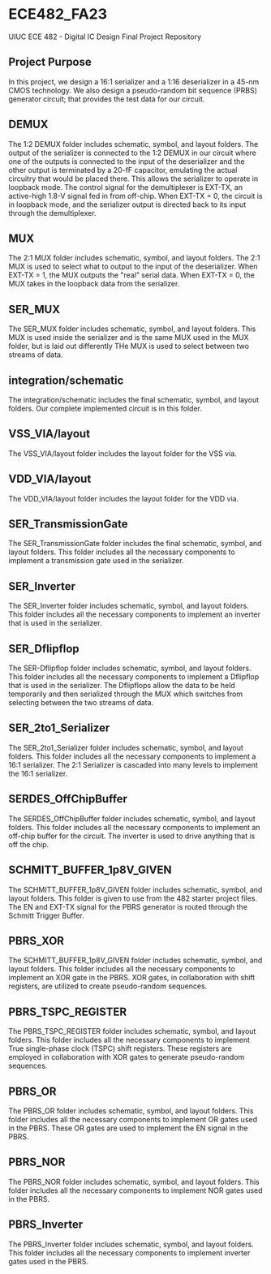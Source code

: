# ECE482_FA23
UIUC ECE 482 - Digital IC Design Final Project Repository

## Project Purpose
In this project, we design a 16:1 serializer and a 1:16 deserializer in a 45-nm CMOS technology. We also design a pseudo-random bit sequence (PRBS) generator circuit; that provides the test data for our circuit.

## DEMUX
The 1:2 DEMUX folder includes schematic, symbol, and layout folders. The output of the serializer is connected to the 1:2 DEMUX in our circuit where one of the outputs is connected to the input of the deserializer and the other output is terminated by a 20-fF capacitor, emulating the actual circuitry that would be placed there. This allows the serializer to operate in loopback mode. The control signal for the demultiplexer is EXT-TX, an active-high 1.8-V signal fed in from off-chip. When EXT-TX = 0, the circuit is in loopback mode, and the serializer output is directed back to its input through the demultiplexer. 

## MUX
The 2:1 MUX folder includes schematic, symbol, and layout folders. The 2:1 MUX is used to select what to output to the input of the deserializer. When EXT-TX = 1, the MUX outputs the "real" serial data. When EXT-TX = 0, the MUX takes in the loopback data from the serializer. 

## SER_MUX
The SER_MUX folder includes schematic, symbol, and layout folders. This MUX is used inside the serializer and is the same MUX used in the MUX folder, but is laid out differently THe MUX is used to select between two streams of data. 

## integration/schematic
The integration/schematic includes the final schematic, symbol, and layout folders. Our complete implemented circuit is in this folder. 

## VSS_VIA/layout
The VSS_VIA/layout folder includes the layout folder for the VSS via.

## VDD_VIA/layout
The VDD_VIA/layout folder includes the layout folder for the VDD via. 

## SER_TransmissionGate
The SER_TransmissionGate folder includes the final schematic, symbol, and layout folders. This folder includes all the necessary components to implement a transmission gate used in the serializer.

## SER_Inverter
The SER_Inverter folder includes schematic, symbol, and layout folders. This folder includes all the necessary components to implement an inverter that is used in the serializer. 

## SER_Dflipflop
The SER-Dflipflop folder includes schematic, symbol, and layout folders. This folder includes all the necessary components to implement a Dflipflop that is used in the serializer. The Dflipflops allow the data to be held temporarily and then serialized through the MUX which switches from selecting between the two streams of data.

## SER_2to1_Serializer
The SER_2to1_Serializer folder includes schematic, symbol, and layout folders. This folder includes all the necessary components to implement a 16:1 serializer. The 2:1 Serializer is cascaded into many levels to implement the 16:1 serializer.

## SERDES_OffChipBuffer
The SERDES_OffChipBuffer folder includes schematic, symbol, and layout folders. This folder includes all the necessary components to implement an off-chip buffer for the circuit. The inverter is used to drive anything that is off the chip. 

## SCHMITT_BUFFER_1p8V_GIVEN
The SCHMITT_BUFFER_1p8V_GIVEN folder includes schematic, symbol, and layout folders. This folder is given to use from the 482 starter project files. The EN and EXT-TX signal for the PBRS generator is routed through the Schmitt Trigger Buffer. 

## PBRS_XOR
The SCHMITT_BUFFER_1p8V_GIVEN folder includes schematic, symbol, and layout folders. This folder includes all the necessary components to implement an XOR gate in the PBRS. XOR gates, in collaboration with shift registers, are utilized to create pseudo-random sequences.

## PBRS_TSPC_REGISTER
The PBRS_TSPC_REGISTER folder includes schematic, symbol, and layout folders. This folder includes all the necessary components to implement True single-phase clock (TSPC) shift registers. These registers are employed in collaboration with XOR gates to generate pseudo-random sequences.

## PBRS_OR
The PBRS_OR folder includes schematic, symbol, and layout folders. This folder includes all the necessary components to implement OR gates used in the PBRS. These OR gates are used to implement the EN signal in the PBRS.

## PBRS_NOR
The PBRS_NOR folder includes schematic, symbol, and layout folders. This folder includes all the necessary components to implement NOR gates used in the PBRS.

## PBRS_Inverter
The PBRS_Inverter folder includes schematic, symbol, and layout folders. This folder includes all the necessary components to implement inverter gates used in the PBRS. 








